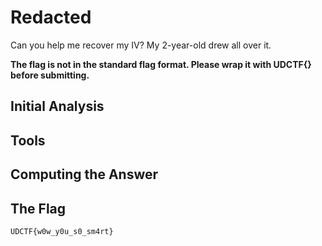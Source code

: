 # Redacted
Can you help me recover my IV? My 2-year-old drew all over it.

<b>The flag is not in the standard flag format. Please wrap it with UDCTF{} before submitting.</b>

## Initial Analysis 



## Tools 



## Computing the Answer 



## The Flag 
```ObjectScript
UDCTF{w0w_y0u_s0_sm4rt}
```